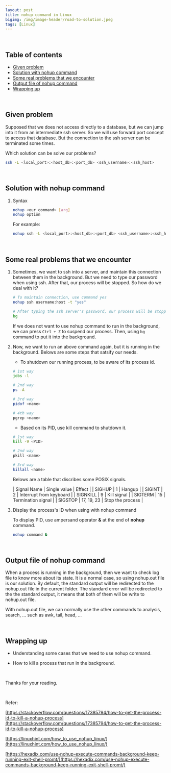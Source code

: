 ```yaml
---
layout: post
title: nohup command in Linux
bigimg: /img/image-header/road-to-solution.jpeg
tags: [Linux]
---
```





<br>

## Table of contents
- [Given problem](#given-problem)
- [Solution with nohup command](#solution-with-nohup-command)
- [Some real problems that we encounter](#some-real-problems-that-we-encounter)
- [Output file of nohup command](#output-file-of-nohup-command)
- [Wrapping up](#wrapping-up)

<br>

## Given problem

Supposed that we does not access directly to a database, but we can jump into it from an intermediate ssh server. So we will use forward port concept to access that database. But the connection to the ssh server can be terminated some times. 

Which solution can be solve our problems?

```bash
ssh -L <local_port>:<host_db>:<port_db> <ssh_username>:<ssh_host>
```

<br>

## Solution with nohup command

1. Syntax

    ```bash
    nohup <our_command> [arg]
    nohup option
    ```

    For example:

    ```bash
    nohup ssh -L <local_port>:<host_db>:<port_db> <ssh_username>:<ssh_host>
    ```

<br>

## Some real problems that we encounter

1. Sometimes, we want to ssh into a server, and maintain this connection between them in the background. But we need to type our password when using ssh. After that, our process will be stopped. So how do we deal with it?

    ```bash
    # To maintain connection, use command yes
    nohup ssh username:host -t "yes"

    # After typing the ssh server's password, our process will be stopped
    bg
    ```

    If we does not want to use nohup command to run in the background, we can press ```Ctrl + Z``` to suspend our process. Then, using ```bg``` command to put it into the background.

2. Now, we want to run an above command again, but it is running in the background. Belows are some steps that satsify our needs.

    - To shutdown our running process, to be aware of its process id.

    ```bash
    # 1st way
    jobs -l

    # 2nd way
    ps -A

    # 3rd way
    pidof <name>

    # 4th way
    pgrep <name>
    ```

    - Based on its PID, use kill command to shutdown it.

    ```bash
    # 1st way
    kill -9 <PID>

    # 2nd way
    pkill <name>

    # 3rd way
    killall <name>
    ```

    Belows are a table that discribes some POSIX signals.

    |       Signal Name      |    Single value    |           Effect         |
    | SIGHUP                 | 1                  | Hangup                   |
    | SIGINT                 | 2                  | Interrupt from keyboard  |
    | SIGNKILL               | 9                  | Kill signal              |
    | SIGTERM                | 15                 | Termination signal       |
    | SIGSTOP                | 17, 19, 23         | Stop the process         | 

3. Display the process's ID when using with nohup command

    To display PID, use ampersand operator **&** at the end of **nohup** command.

    ```bash
    nohup command &
    ```

<br>

## Output file of nohup command

When a process is running in the background, then we want to check log file to know more about its state. It is a normal case, so using nohup.out file is our solution. By default, the standard output will be redirected to the nohup.out file in the current folder. The standard error will be redirected to the the standard output, it means that both of them will be write to nohup.out file.

With nohup.out file, we can normally use the other commands to analysis, search, ... such as awk, tail, head, ...

<br>

## Wrapping up

- Understanding some cases that we need to use nohup command.

- How to kill a process that run in the background.

<br>

Thanks for your reading.

<br>

Refer:

[https://stackoverflow.com/questions/17385794/how-to-get-the-process-id-to-kill-a-nohup-process](https://stackoverflow.com/questions/17385794/how-to-get-the-process-id-to-kill-a-nohup-process)

[https://linuxhint.com/how_to_use_nohup_linux/](https://linuxhint.com/how_to_use_nohup_linux/)

[https://hexadix.com/use-nohup-execute-commands-background-keep-running-exit-shell-promt/](https://hexadix.com/use-nohup-execute-commands-background-keep-running-exit-shell-promt/)
